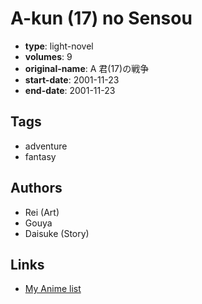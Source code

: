 # A-kun (17) no Sensou

-   **type**: light-novel
-   **volumes**: 9
-   **original-name**: A 君(17)の戦争
-   **start-date**: 2001-11-23
-   **end-date**: 2001-11-23

## Tags

-   adventure
-   fantasy

## Authors

-   Rei (Art)
-   Gouya
-   Daisuke (Story)

## Links

-   [My Anime list](https://myanimelist.net/manga/70463/A-kun_17_no_Sensou)
